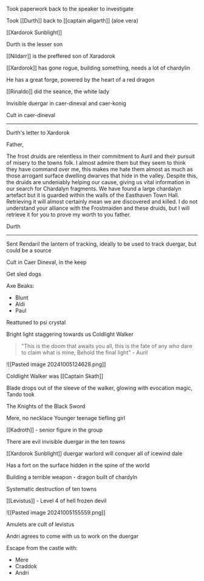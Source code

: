 
Took paperwork back to the speaker to investigate

Took [[Durth]] back to [[captain aligarth]]  (aloe vera)

[[Xardorok Sunblight]]

Durth is the lesser son

[[Nildarr]] is the preffered son of Xaradorok

[[Xardorok]] has gone rogue, building something, needs a lot of chardylin

He has a great forge, powered by the heart of a red dragon

[[Rinaldo]] did the seance, the white lady

Invisible duergar in caer-dineval and caer-konig

Cult in caer-dineval

<hr>

Durth's letter to Xardorok

Father,

The frost druids are relentless in their commitment to Auril and their pursuit of misery to the towns folk. I almost admire them but they seem to think they have command over me, this makes me hate them almost as much as those arrogant surface dwelling dwarves that hide in the valley. Despite this, the druids are undeniably helping our cause, giving us vital information in our search for Chardalyn fragments. We have found a large chardalyn artefact but it is guarded within the walls of the Easthaven Town Hall. Retrieving it will almost certainly mean we are discovered and killed. I do not understand your alliance with the Frostmaiden and these druids, but I will retrieve it for you to prove my worth to you father.

Durth

<hr>

Sent Rendaril the lantern of tracking, ideally to be used to track duergar, but could be a source

Cult in Caer Dineval, in the keep

Get sled dogs 

Axe Beaks:
- Blunt
- Aldi
- Paul

Reattuned to psi crystal

Bright light staggering towards us
Coldlight Walker

> "This is the doom that awaits you all, this is the fate of any who dare to claim what is mine, Behold the final light"
	- Auril

![[Pasted image 20241005124628.png]]


Coldlight Walker was [[Captain Skath]]

Blade drops out of the sleeve of the walker, glowing with evocation magic, Tando took


The Knights of the Black Sword

Mere, no necklace
Younger teenage tiefling girl

[[Kadroth]] - senior figure in the group

There are evil invisible duergar in the ten towns

[[Xardorok Sunblight]] duergar warlord will conquer all of icewind dale

Has a fort on the surface hidden in the spine of the world

Building a terrible weapon - dragon built of chardyln

Systematic destruction of ten towns

[[Levistus]] - Level 4 of hell frozen devil

![[Pasted image 20241005155559.png]]

Amulets are cult of levistus

Andri agrees to come with us to work on the duergar

Escape from the castle with:
- Mere
- Craddok
- Andri
